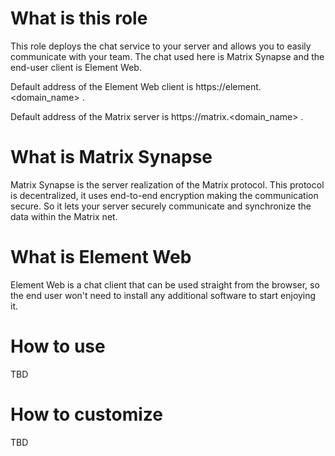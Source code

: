 # What is this role

This role deploys the chat service to your server and allows you to easily communicate with your team. The chat used here is Matrix Synapse and the end-user client is Element Web.

Default address of the Element Web client is https://element.<domain_name> .

Default address of the Matrix server is https://matrix.<domain_name> .

# What is Matrix Synapse

Matrix Synapse is the server realization of the Matrix protocol. This protocol is decentralized, it uses end-to-end encryption making the communication secure.
So it lets your server securely communicate and synchronize the data within the Matrix net.

# What is Element Web

Element Web is a chat client that can be used straight from the browser, so the end user won't need to install any additional software to start enjoying it.  

# How to use

TBD

# How to customize

TBD